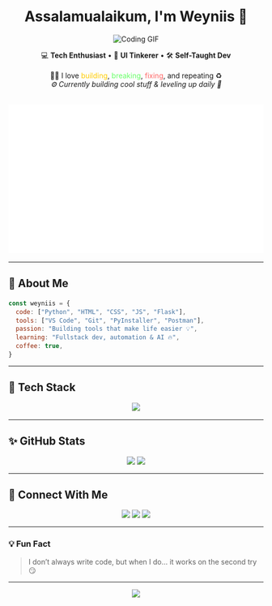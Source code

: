 <h1 align="center">Assalamualaikum, I'm Weyniis 👋</h1>

<p align="center">
  <img src="https://i.giphy.com/KBHM737DrWgA8K6kos.webp" width="380" alt="Coding GIF">
</p>

<p align="center">
  💻 <strong>Tech Enthusiast</strong> • 🧠 <strong>UI Tinkerer</strong> • 🛠️ <strong>Self-Taught Dev</strong><br><br>
  👨‍💻 I love <span style="color:#ffcc00">building</span>, <span style="color:#66ff66">breaking</span>, <span style="color:#ff6666">fixing</span>, and repeating ♻️<br>
  <em>⚙️ Currently building cool stuff & leveling up daily 🚀</em><br><br>
</p>

<p align="center">
  <img src="https://raw.githubusercontent.com/itgoyo/github-stats-transparent/output/generated/languages.svg" width="600" />
</p>

---

## 🧠 About Me
```js
const weyniis = {
  code: ["Python", "HTML", "CSS", "JS", "Flask"],
  tools: ["VS Code", "Git", "PyInstaller", "Postman"],
  passion: "Building tools that make life easier 💡",
  learning: "Fullstack dev, automation & AI 🔥",
  coffee: true,
}
```

---

## 🔧 Tech Stack
<p align="center">
  <img src="https://skillicons.dev/icons?i=python,flask,html,css,js,git,github,vscode&theme=dark" />
</p>

---

## ✨ GitHub Stats

<p align="center">
  <img src="https://github-readme-stats.vercel.app/api?username=weyniis&show_icons=true&theme=tokyonight" width="48%" />
  <img src="https://github-readme-streak-stats.herokuapp.com/?user=weyniis&theme=tokyonight" width="48%" />
</p>

---

## 🔗 Connect With Me
<p align="center">
  <a href="mailto:your.email@gmail.com"><img src="https://img.shields.io/badge/Gmail-D14836?style=for-the-badge&logo=gmail&logoColor=white" /></a>
  <a href="https://linkedin.com/in/yourname"><img src="https://img.shields.io/badge/LinkedIn-0077B5?style=for-the-badge&logo=linkedin&logoColor=white" /></a>
  <a href="https://discord.com/users/yourdiscord"><img src="https://img.shields.io/badge/Discord-5865F2?style=for-the-badge&logo=discord&logoColor=white" /></a>
</p>

---

### 💡 Fun Fact
> I don’t always write code, but when I do... it works on the second try 😏

---

<p align="center">
  <img src="https://readme-typing-svg.demolab.com?font=Fira+Code&size=20&duration=4000&pause=1000&color=F5A623&center=true&vCenter=true&width=435&lines=Welcome+to+my+GitHub+profile!;I+build+cool+things+with+code.;Let's+create+something+awesome!">
</p>
